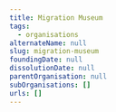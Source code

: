 ```yaml
---
title: Migration Museum
tags:
  - organisations
alternateName: null
slug: migration-museum
foundingDate: null
dissolutionDate: null
parentOrganisation: null
subOrganisations: []
urls: []
---
```

